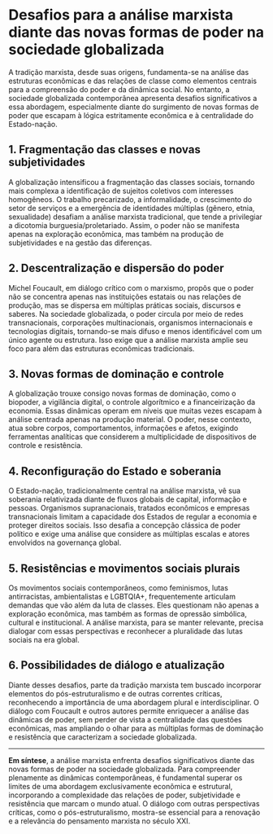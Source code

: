 # Desafios para a análise marxista diante das novas formas de poder na sociedade globalizada

A tradição marxista, desde suas origens, fundamenta-se na análise das estruturas econômicas e das relações de classe como elementos centrais para a compreensão do poder e da dinâmica social. No entanto, a sociedade globalizada contemporânea apresenta desafios significativos a essa abordagem, especialmente diante do surgimento de novas formas de poder que escapam à lógica estritamente econômica e à centralidade do Estado-nação.

## 1. Fragmentação das classes e novas subjetividades

A globalização intensificou a fragmentação das classes sociais, tornando mais complexa a identificação de sujeitos coletivos com interesses homogêneos. O trabalho precarizado, a informalidade, o crescimento do setor de serviços e a emergência de identidades múltiplas (gênero, etnia, sexualidade) desafiam a análise marxista tradicional, que tende a privilegiar a dicotomia burguesia/proletariado. Assim, o poder não se manifesta apenas na exploração econômica, mas também na produção de subjetividades e na gestão das diferenças.

## 2. Descentralização e dispersão do poder

Michel Foucault, em diálogo crítico com o marxismo, propôs que o poder não se concentra apenas nas instituições estatais ou nas relações de produção, mas se dispersa em múltiplas práticas sociais, discursos e saberes. Na sociedade globalizada, o poder circula por meio de redes transnacionais, corporações multinacionais, organismos internacionais e tecnologias digitais, tornando-se mais difuso e menos identificável com um único agente ou estrutura. Isso exige que a análise marxista amplie seu foco para além das estruturas econômicas tradicionais.

## 3. Novas formas de dominação e controle

A globalização trouxe consigo novas formas de dominação, como o biopoder, a vigilância digital, o controle algorítmico e a financeirização da economia. Essas dinâmicas operam em níveis que muitas vezes escapam à análise centrada apenas na produção material. O poder, nesse contexto, atua sobre corpos, comportamentos, informações e afetos, exigindo ferramentas analíticas que considerem a multiplicidade de dispositivos de controle e resistência.

## 4. Reconfiguração do Estado e soberania

O Estado-nação, tradicionalmente central na análise marxista, vê sua soberania relativizada diante de fluxos globais de capital, informação e pessoas. Organismos supranacionais, tratados econômicos e empresas transnacionais limitam a capacidade dos Estados de regular a economia e proteger direitos sociais. Isso desafia a concepção clássica de poder político e exige uma análise que considere as múltiplas escalas e atores envolvidos na governança global.

## 5. Resistências e movimentos sociais plurais

Os movimentos sociais contemporâneos, como feminismos, lutas antirracistas, ambientalistas e LGBTQIA+, frequentemente articulam demandas que vão além da luta de classes. Eles questionam não apenas a exploração econômica, mas também as formas de opressão simbólica, cultural e institucional. A análise marxista, para se manter relevante, precisa dialogar com essas perspectivas e reconhecer a pluralidade das lutas sociais na era global.

## 6. Possibilidades de diálogo e atualização

Diante desses desafios, parte da tradição marxista tem buscado incorporar elementos do pós-estruturalismo e de outras correntes críticas, reconhecendo a importância de uma abordagem plural e interdisciplinar. O diálogo com Foucault e outros autores permite enriquecer a análise das dinâmicas de poder, sem perder de vista a centralidade das questões econômicas, mas ampliando o olhar para as múltiplas formas de dominação e resistência que caracterizam a sociedade globalizada.

---

**Em síntese**, a análise marxista enfrenta desafios significativos diante das novas formas de poder na sociedade globalizada. Para compreender plenamente as dinâmicas contemporâneas, é fundamental superar os limites de uma abordagem exclusivamente econômica e estrutural, incorporando a complexidade das relações de poder, subjetividade e resistência que marcam o mundo atual. O diálogo com outras perspectivas críticas, como o pós-estruturalismo, mostra-se essencial para a renovação e a relevância do pensamento marxista no século XXI.